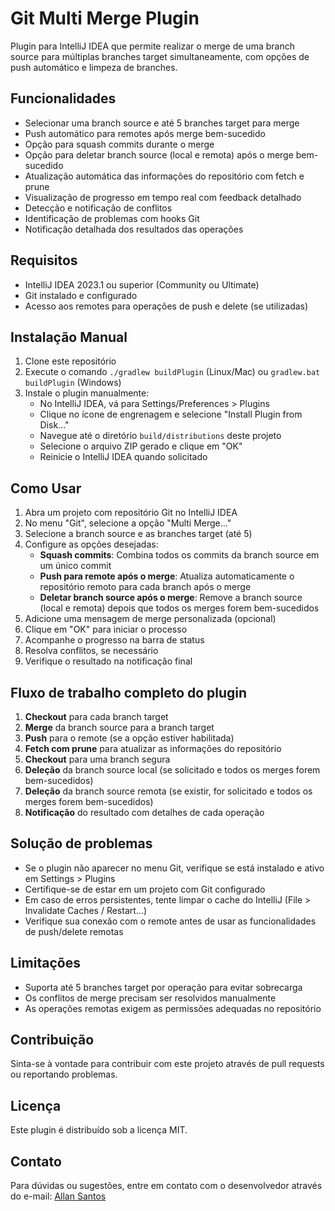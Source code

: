 # Git Multi Merge Plugin

Plugin para IntelliJ IDEA que permite realizar o merge de uma branch source para múltiplas branches target simultaneamente, com opções de push automático e limpeza de branches.

## Funcionalidades

- Selecionar uma branch source e até 5 branches target para merge
- Push automático para remotes após merge bem-sucedido
- Opção para squash commits durante o merge
- Opção para deletar branch source (local e remota) após o merge bem-sucedido
- Atualização automática das informações do repositório com fetch e prune
- Visualização de progresso em tempo real com feedback detalhado
- Detecção e notificação de conflitos
- Identificação de problemas com hooks Git
- Notificação detalhada dos resultados das operações

## Requisitos

- IntelliJ IDEA 2023.1 ou superior (Community ou Ultimate)
- Git instalado e configurado
- Acesso aos remotes para operações de push e delete (se utilizadas)

## Instalação Manual

1. Clone este repositório
2. Execute o comando `./gradlew buildPlugin` (Linux/Mac) ou `gradlew.bat buildPlugin` (Windows)
3. Instale o plugin manualmente:
   - No IntelliJ IDEA, vá para Settings/Preferences > Plugins
   - Clique no ícone de engrenagem e selecione "Install Plugin from Disk..."
   - Navegue até o diretório `build/distributions` deste projeto
   - Selecione o arquivo ZIP gerado e clique em "OK"
   - Reinicie o IntelliJ IDEA quando solicitado

## Como Usar

1. Abra um projeto com repositório Git no IntelliJ IDEA
2. No menu "Git", selecione a opção "Multi Merge..."
3. Selecione a branch source e as branches target (até 5)
4. Configure as opções desejadas:
   - **Squash commits**: Combina todos os commits da branch source em um único commit
   - **Push para remote após o merge**: Atualiza automaticamente o repositório remoto para cada branch após o merge
   - **Deletar branch source após o merge**: Remove a branch source (local e remota) depois que todos os merges forem bem-sucedidos
5. Adicione uma mensagem de merge personalizada (opcional)
6. Clique em "OK" para iniciar o processo
7. Acompanhe o progresso na barra de status
8. Resolva conflitos, se necessário
9. Verifique o resultado na notificação final

## Fluxo de trabalho completo do plugin

1. **Checkout** para cada branch target
2. **Merge** da branch source para a branch target
3. **Push** para o remote (se a opção estiver habilitada)
4. **Fetch com prune** para atualizar as informações do repositório
5. **Checkout** para uma branch segura
6. **Deleção** da branch source local (se solicitado e todos os merges forem bem-sucedidos)
7. **Deleção** da branch source remota (se existir, for solicitado e todos os merges forem bem-sucedidos)
8. **Notificação** do resultado com detalhes de cada operação

## Solução de problemas

- Se o plugin não aparecer no menu Git, verifique se está instalado e ativo em Settings > Plugins
- Certifique-se de estar em um projeto com Git configurado
- Em caso de erros persistentes, tente limpar o cache do IntelliJ (File > Invalidate Caches / Restart...)
- Verifique sua conexão com o remote antes de usar as funcionalidades de push/delete remotas

## Limitações

- Suporta até 5 branches target por operação para evitar sobrecarga
- Os conflitos de merge precisam ser resolvidos manualmente
- As operações remotas exigem as permissões adequadas no repositório

## Contribuição

Sinta-se à vontade para contribuir com este projeto através de pull requests ou reportando problemas.

## Licença

Este plugin é distribuído sob a licença MIT.

## Contato

Para dúvidas ou sugestões, entre em contato com o desenvolvedor através do e-mail: [Allan Santos](mailto:allannascimentodossantos@gmail.com)
```